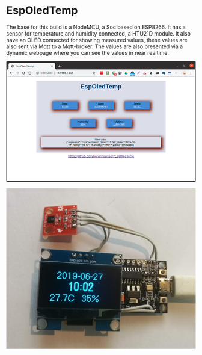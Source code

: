 # EspOledTemp
The base for this build is a NodeMCU, a Soc based on ESP8266. It has a sensor for temperature and humidity connected, a HTU21D module. It also have an OLED connected for showing measured values, these values are also sent via Mqtt to a Mqtt-broker.
The values are also presented via a dynamic webpage where you can see the values in near realtime.


![Screenshot](https://github.com/bphermansson/EspOledTemp/blob/dev/screenshot.png)

![Device](https://github.com/bphermansson/EspOledTemp/blob/dev/device.jpg)
